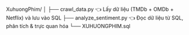 XuhuongPhim/
│
├── crawl_data.py           👈 Lấy dữ liệu (TMDb + OMDb + Netflix) và lưu vào SQL
├── analyze_sentiment.py    👈 Đọc dữ liệu từ SQL, phân tích & trực quan hóa
└── XUHUONGPHIM.sql  
